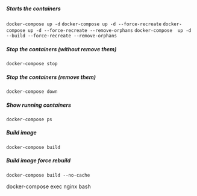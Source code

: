 ##### Starts the containers
```docker-compose up -d```
```docker-compose up -d --force-recreate```
```docker-compose up -d --force-recreate --remove-orphans```
```docker-compose  up -d --build --force-recreate --remove-orphans```

##### Stop the containers (without remove them)
```docker-compose stop```
##### Stop the containers (remove them)
```docker-compose down```
##### Show running containers
```docker-compose ps```
##### Build image
```docker-compose build```
##### Build image force rebuild
```docker-compose build --no-cache```

docker-compose exec nginx bash
